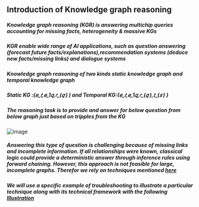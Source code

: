 ## Introduction of  Knowledge graph reasoning 
##### Knowledge graph reasoning (KGR) is answering multichip queries accounting for missing facts, heterogeneity & massive KGs
##### KGR  enable wide range of AI applications, such as question answering (forecast future facts/explanations),recommendation systems (deduce new facts/missing links) and dialogue systems

##### Knowledge graph reasoning of two kinds static knowledge graph and temporal knowledge graph 
  ##### Static KG :(𝑒_𝑡,𝑒_1𝑞,𝑟_(𝑞  ) )  and Temporal KG:(𝑒_𝑡,𝑒_1𝑞,𝑟_(𝑞  ),𝑡_(𝑠  ) )


##### The reasoning task is to  provide and answer for below question from below graph  just based on tripples from the KG

![image](https://github.com/SankarshU/Knowledge-Graph-Reasoning/assets/44226862/b69c40a7-96ed-4f66-abab-20e72fb801ee)

##### Answering this type of question is challenging because of missing links and incomplete information. If all relationships were known, classical logic could provide a deterministic answer through inference rules using forward chaining. However, this approach is not feasible for large, incomplete graphs. Therefor we rely on techniques mentioned [here](https://github.com/SankarshU/Knowledge-Graph-Reasoning/blob/c3f663ce2d3c2592e87870e12716c93457b81818/README.md) 

##### We will use a specific example of troubleshooting to illustrate a particular technique along with its technical framework with the following [Illustration](https://github.com/SankarshU/Knowledge-Graph-Reasoning/tree/c41d600d4888914932d189f137548b16da48e2c3/Experiments_with_CURL) 


